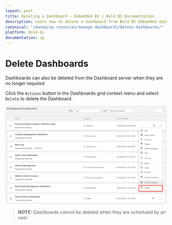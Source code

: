 ```yaml
---
layout: post
title: Deleting a Dashboard – Embedded BI | Bold BI Documentation
description: Learn how to delete a dashboard from Bold BI Embedded dashboard listing. A dashboard however cannot be deleted when it was scheduled for reporting.
canonical: "/managing-resources/manage-dashboards/delete-dashboards/"
platform: bold-bi
documentation: ug
---
```


# Delete Dashboards
Dashboards can also be deleted from the Dashboard server when they are no longer required.

Click the `Actions` button in the Dashboards grid context menu and select `Delete` to delete the Dashboard.

![Delete Dashboard](/static/assets/managing-resources/manage-dashboards/images/delete-dashboard.png#width=60%)

> **NOTE:**  Dashboards cannot be deleted when they are scheduled by an user.
